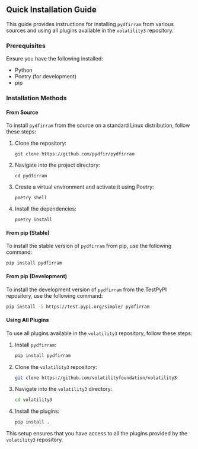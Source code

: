 ## Quick Installation Guide

This guide provides instructions for installing `pydfirram` from various sources and using all plugins available in the `volatility3` repository.

### Prerequisites 

Ensure you have the following installed:

- Python
- Poetry (for development)
- pip

### Installation Methods

#### From Source

To install `pydfirram` from the source on a standard Linux distribution, follow these steps:

1. Clone the repository:
    ```shell
    git clone https://github.com/pydfir/pydfirram
    ```

2. Navigate into the project directory:
    ```shell
    cd pydfirram
    ```

3. Create a virtual environment and activate it using Poetry:
    ```shell
    poetry shell
    ```

4. Install the dependencies:
    ```shell
    poetry install
    ```

#### From pip (Stable)

To install the stable version of `pydfirram` from pip, use the following command:

```shell
pip install pydfirram
```

#### From pip (Development)

To install the development version of `pydfirram` from the TestPyPI repository, use the following command:

```bash
pip install -i https://test.pypi.org/simple/ pydfirram
```

#### Using All Plugins

To use all plugins available in the `volatility3` repository, follow these steps:

1. Install `pydfirram`:
    ```bash
    pip install pydfirram
    ```

2. Clone the `volatility3` repository:
    ```bash
    git clone https://github.com/volatilityfoundation/volatility3
    ```

3. Navigate into the `volatility3` directory:
    ```bash
    cd volatility3
    ```

4. Install the plugins:
    ```bash
    pip install .
    ```

This setup ensures that you have access to all the plugins provided by the `volatility3` repository.